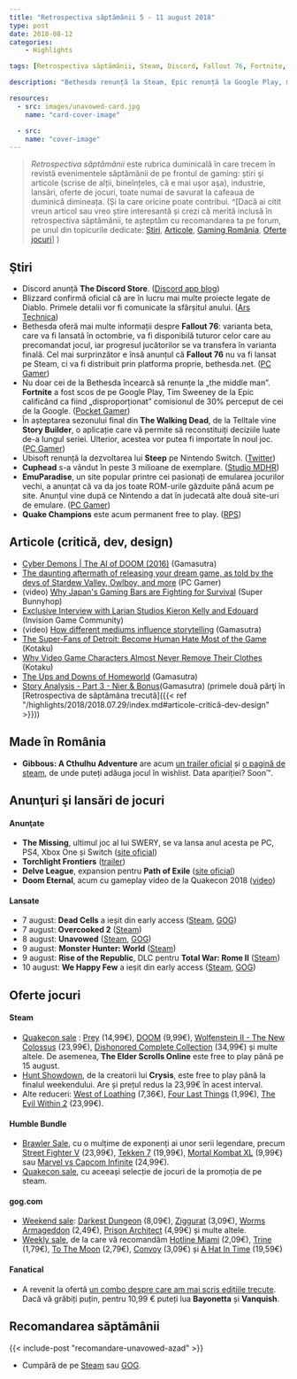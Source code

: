 ```yaml
---
title: "Retrospectiva săptămânii 5 - 11 august 2018"
type: post
date: 2018-08-12
categories:
    - Highlights

tags: [Retrospectiva săptămânii, Steam, Discord, Fallout 76, Fortnite, Walking Dead, Unavowed, Gibbous - A Cthulhu adventure]

description: "Bethesda renunță la Steam, Epic renunță la Google Play, mult așteptatele Dead Cells și We Happy Few ies din Early Access, iar adventure-ul românesc Gibbous are trailer oficial și pagină de steam. Și nu în ultimul rând, a ieșit Unavowed, pe care Azad, aventurierul nostru de serviciu, îl recomandă călduros."

resources:
  - src: images/unavowed-card.jpg
    name: "card-cover-image"

  - src:
    name: "cover-image"
---
```

> _Retrospectiva săptămânii_ este rubrica duminicală în care trecem în revistă evenimentele săptămânii de pe frontul de gaming: știri şi articole (scrise de alții, bineînțeles, că e mai ușor aşa), industrie, lansări, oferte de jocuri, toate numai de savurat la cafeaua de duminică dimineața. (Și la care oricine poate contribui. ^[Dacă ai citit vreun articol sau vreo știre interesantă și crezi că merită inclusă în retrospectiva săptămânii, te așteptăm cu recomandarea ta pe forum, pe unul din topicurile dedicate: [Știri](https://forum.candaparerevista.ro/viewtopic.php?f=4&t=46), [Articole](https://forum.candaparerevista.ro/viewtopic.php?f=4&t=206), [Gaming România](https://forum.candaparerevista.ro/viewtopic.php?f=4&t=1622), [Oferte jocuri](https://forum.candaparerevista.ro/viewtopic.php?f=62&t=25)] )

## Ştiri
* Discord anunță **The Discord Store**. ([Discord app blog](https://blog.discordapp.com/the-discord-store-beta-9a35596fdd4))
* Blizzard confirmă oficial că are în lucru mai multe proiecte legate de Diablo. Primele detalii vor fi comunicate la sfârșitul anului. ([Ars Technica](https://arstechnica.com/gaming/2018/08/blizzard-confirms-multiple-diablo-projects-in-production-news-by-end-of-2018/))
* Bethesda oferă mai multe informații despre **Fallout 76**: varianta beta, care va fi lansată în octombrie, va fi disponibilă tuturor celor care au precomandat jocul, iar progresul jucătorilor se va transfera în varianta finală. Cel mai surprinzător e însă anunțul că **Fallout 76** nu va fi lansat pe Steam, ci va fi distribuit prin platforma proprie, bethesda.net. ([PC Gamer](https://www.pcgamer.com/fallout-76-wont-launch-on-steam/))
* Nu doar cei de la Bethesda încearcă să renunțe la „the middle man”. **Fortnite** a fost scos de pe Google Play, Tim Sweeney de la Epic calificând ca fiind „disproporționat” comisionul de 30% perceput de cei de la Google. ([Pocket Gamer](https://www.pocketgamer.biz/news/68713/epic-tim-sweeney-interview-fortnite-bypasses-google-play/))
* În așteptarea sezonului final din **The Walking Dead**, de la Telltale vine **Story Builder**, o aplicație care vă permite să reconstituiți deciziile luate de-a lungul seriei. Ulterior, acestea vor putea fi importate în noul joc. ([PC Gamer](https://www.pcgamer.com/the-walking-deads-story-builder-lets-you-re-make-all-your-tough-decisions-before-final-season/))
* Ubisoft renunță la dezvoltarea lui **Steep** pe Nintendo Switch. ([Twitter](https://twitter.com/Steep_Game/status/1027527193528856576?s=09))
* **Cuphead** s-a vândut în peste 3 milioane de exemplare. ([Studio MDHR](http://studiomdhr.com/cuphead-goes-triple-platinum/))
* **EmuParadise**, un site popular printre cei pasionați de emularea jocurilor vechi, a anunțat că va da jos toate ROM-urile găzduite până acum pe site. Anunțul vine după ce Nintendo a dat în judecată alte două site-uri de emulare. ([PC Gamer](https://www.pcgamer.com/fearing-legal-action-emulation-hub-emuparadise-is-removing-all-its-roms/))
* **Quake Champions** este acum permanent free to play. ([RPS](https://www.rockpapershotgun.com/2018/08/10/quake-champions-free-to-play-launch/))


## Articole (critică, dev, design)
* [Cyber Demons | The AI of DOOM (2016)](https://www.gamasutra.com/blogs/TommyThompson/20180806/323715/Cyber_Demons__The_AI_of_DOOM_2016.php) (Gamasutra)
* [The daunting aftermath of releasing your dream game, as told by the devs of Stardew Valley, Owlboy, and more](https://www.pcgamer.com/the-daunting-aftermath-of-releasing-your-dream-game-as-told-by-the-devs-of-stardew-valley-owlboy-and-more/) (PC Gamer)
* (video) [Why Japan's Gaming Bars are Fighting for Survival](https://www.youtube.com/watch?v=pyPW4g6H66w) (Super Bunnyhop)
* [Exclusive Interview with Larian Studios Kieron Kelly and Edouard](http://invisioncommunity.co.uk/exclusive-interview-with-larian-studios-keiron-kelly-and-edouard/) (Invision Game Community)
* (video) [How different mediums influence storytelling](https://www.gamasutra.com/view/news/324251/Video_How_different_mediums_influence_storytelling.php) (Gamasutra)
* [The Super-Fans of Detroit: Become Human Hate Most of the Game](http://www.kotaku.co.uk/2018/08/10/the-super-fans-of-detroit-become-human-hate-most-of-the-game) (Kotaku)
* [Why Video Game Characters Almost Never Remove Their Clothes](http://www.kotaku.co.uk/2018/08/09/why-video-game-characters-almost-never-remove-their-clothes) (Kotaku)
* [The Ups and Downs of Homeworld](https://www.gamasutra.com/blogs/JustinReeve/20180810/323720/The_Ups_and_Downs_of_Homeworld.php) (Gamasutra)
* [Story Analysis - Part 3 - Nier & Bonus](https://www.gamasutra.com/blogs/NathanSavant/20180807/323803/Story_Analysis__Part_3__Nier__Bonus.php)(Gamasutra) (primele două părţi în [Retrospectiva de săptămâna trecută]({{< ref "/highlights/2018/2018.07.29/index.md#articole-critică-dev-design" >}}))


## Made în România
* **Gibbous: A Cthulhu Adventure** are acum [un trailer oficial](https://www.youtube.com/watch?v=JAMl8W2HeDE) și [o pagină de steam](https://store.steampowered.com/app/914020/Gibbous___A_Cthulhu_Adventure/), de unde puteți adăuga jocul în wishlist. Data apariției? Soon™.


## Anunţuri şi lansări de jocuri
#### Anunţate
* **The Missing**, ultimul joc al lui SWERY, se va lansa anul acesta pe PC, PS4, Xbox One și Switch ([site oficial](https://www.arcsystemworks.jp/missing/))
* **Torchlight Frontiers** ([trailer](https://www.youtube.com/watch?v=5Xj6OGVIKTM))
* **Delve League**, expansion pentru **Path of Exile** ([site oficial](https://www.pathofexile.com/delve))
* **Doom Eternal**, acum cu gameplay video de la Quakecon 2018 ([video](https://www.youtube.com/watch?v=L_d0KO6QS5c))

#### Lansate
* 7 august: **Dead Cells** a ieșit din early access ([Steam](https://store.steampowered.com/app/588650/Dead_Cells/), [GOG](https://www.gog.com/game/dead_cells))
* 7 august: **Overcooked 2** ([Steam](https://store.steampowered.com/app/728880/Overcooked_2/))
* 8 august: **Unavowed** ([Steam](https://store.steampowered.com/app/336140/Unavowed/), [GOG](https://www.gog.com/game/unavowed))
* 9 august: **Monster Hunter: World** ([Steam](https://store.steampowered.com/app/582010/MONSTER_HUNTER_WORLD/))
* 9 august: **Rise of the Republic**, DLC pentru **Total War: Rome II** ([Steam](https://store.steampowered.com/app/850010/Total_War_ROME_II__Rise_of_the_Republic_Campaign_Pack/))
* 10 august: **We Happy Few** a ieșit din early access ([Steam](https://store.steampowered.com/app/320240/We_Happy_Few/), [GOG](https://www.gog.com/game/we_happy_few_preorder))


## Oferte jocuri
#### Steam
* [Quakecon sale](https://store.steampowered.com/sale/quakeconsale/) : [Prey](https://store.steampowered.com/app/480490/Prey/) (14,99€), [DOOM](https://store.steampowered.com/app/379720/DOOM/) (9,99€), [Wolfenstein II - The New Colossus](https://store.steampowered.com/app/612880/Wolfenstein_II_The_New_Colossus/) (23,99€), [Dishonored Complete Collection](https://store.steampowered.com/sub/183039/) (34,99€) și multe altele. De asemenea, **The Elder Scrolls Online** este free to play până pe 15 august.
* [Hunt Showdown](https://store.steampowered.com/app/594650/Hunt_Showdown/), de la creatorii lui **Crysis**, este free to play până la finalul weekendului. Are și prețul redus la 23,99€ în acest interval.
* Alte reduceri: [West of Loathing](https://store.steampowered.com/app/597220/West_of_Loathing/) (7,36€), [Four Last Things](https://store.steampowered.com/app/503400/Four_Last_Things/) (1,99€), [The Evil Within 2](https://store.steampowered.com/app/601430/The_Evil_Within_2/) (23,99€).

#### Humble Bundle
* [Brawler Sale](https://www.humblebundle.com/store/promo/brawler-sale/), cu o mulțime de exponenți ai unor serii legendare, precum [Street Fighter V](https://www.humblebundle.com/store/street-fighter-v-arcade-edition) (23,99€), [Tekken 7](https://www.humblebundle.com/store/tekken-7) (19,99€), [Mortal Kombat XL](https://www.humblebundle.com/store/mortal-kombat-xl) (9,99€) sau [Marvel vs Capcom Infinite](https://www.humblebundle.com/store/marvel-vs-capcom-infinite) (24,99€).
* [Quakecon sale](https://www.humblebundle.com/store/promo/quakecon/), cu aceeași selecție de jocuri de la promoția de pe steam.

#### gog.com
* [Weekend sale](https://www.gog.com/promo/20180810_weekend_sale): [Darkest Dungeon](https://www.gog.com/game/darkest_dungeon) (8,09€), [Ziggurat](https://www.gog.com/game/ziggurat) (3,09€), [Worms Armageddon](https://www.gog.com/game/worms_armageddon) (2,49€), [Prison Architect](https://www.gog.com/game/prison_architect) (4,99€) și multe altele.
* [Weekly sale](https://www.gog.com/promo/20180806_weekly_sale), de la care vă recomandăm [Hotline Miami](https://www.gog.com/game/hotline_miami) (2,09€), [Trine](https://www.gog.com/game/trine_enchanted_edition) (1,79€), [To The Moon](https://www.gog.com/game/to_the_moon) (2,79€), [Convoy](https://www.gog.com/game/convoy) (3,09€) și [A Hat In Time](https://www.gog.com/game/a_hat_in_time) (19,59€)

#### Fanatical
* A revenit la ofertă [un combo despre care am mai scris edițiile trecute](https://www.fanatical.com/en/bundle/bayonetta-plus-vanquish-pack). Dacă vă grăbiți puțin, pentru 10,99 € puteți lua **Bayonetta** și **Vanquish**.


## Recomandarea săptămânii

{{< include-post "recomandare-unavowed-azad" >}}

* Cumpără de pe [Steam](https://store.steampowered.com/app/336140/Unavowed/) sau [GOG](https://www.gog.com/game/unavowed).

